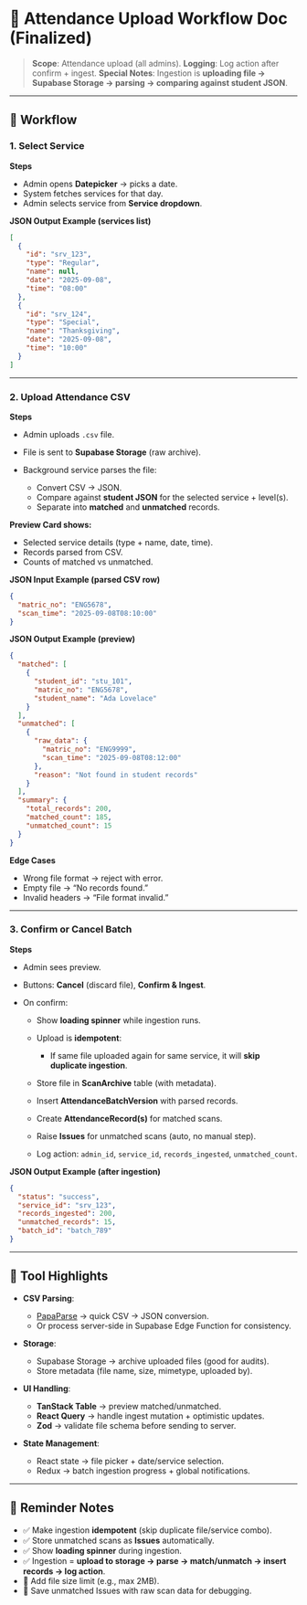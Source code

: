 # 📘 Attendance Upload Workflow Doc (Finalized)

> **Scope**: Attendance upload (all admins).
> **Logging**: Log action after confirm + ingest.
> **Special Notes**: Ingestion is **uploading file → Supabase Storage → parsing → comparing against student JSON**.

---

## 🔹 Workflow

### 1. Select Service

**Steps**

- Admin opens **Datepicker** → picks a date.
- System fetches services for that day.
- Admin selects service from **Service dropdown**.

**JSON Output Example (services list)**

```json
[
  {
    "id": "srv_123",
    "type": "Regular",
    "name": null,
    "date": "2025-09-08",
    "time": "08:00"
  },
  {
    "id": "srv_124",
    "type": "Special",
    "name": "Thanksgiving",
    "date": "2025-09-08",
    "time": "10:00"
  }
]
```

---

### 2. Upload Attendance CSV

**Steps**

- Admin uploads `.csv` file.
- File is sent to **Supabase Storage** (raw archive).
- Background service parses the file:

  - Convert CSV → JSON.
  - Compare against **student JSON** for the selected service + level(s).
  - Separate into **matched** and **unmatched** records.

**Preview Card shows:**

- Selected service details (type + name, date, time).
- Records parsed from CSV.
- Counts of matched vs unmatched.

**JSON Input Example (parsed CSV row)**

```json
{
  "matric_no": "ENG5678",
  "scan_time": "2025-09-08T08:10:00"
}
```

**JSON Output Example (preview)**

```json
{
  "matched": [
    {
      "student_id": "stu_101",
      "matric_no": "ENG5678",
      "student_name": "Ada Lovelace"
    }
  ],
  "unmatched": [
    {
      "raw_data": {
        "matric_no": "ENG9999",
        "scan_time": "2025-09-08T08:12:00"
      },
      "reason": "Not found in student records"
    }
  ],
  "summary": {
    "total_records": 200,
    "matched_count": 185,
    "unmatched_count": 15
  }
}
```

**Edge Cases**

- Wrong file format → reject with error.
- Empty file → “No records found.”
- Invalid headers → “File format invalid.”

---

### 3. Confirm or Cancel Batch

**Steps**

- Admin sees preview.
- Buttons: **Cancel** (discard file), **Confirm & Ingest**.
- On confirm:

  - Show **loading spinner** while ingestion runs.
  - Upload is **idempotent**:

    - If same file uploaded again for same service, it will **skip duplicate ingestion**.

  - Store file in **ScanArchive** table (with metadata).
  - Insert **AttendanceBatchVersion** with parsed records.
  - Create **AttendanceRecord(s)** for matched scans.
  - Raise **Issues** for unmatched scans (auto, no manual step).
  - Log action: `admin_id`, `service_id`, `records_ingested`, `unmatched_count`.

**JSON Output Example (after ingestion)**

```json
{
  "status": "success",
  "service_id": "srv_123",
  "records_ingested": 200,
  "unmatched_records": 15,
  "batch_id": "batch_789"
}
```

---

## 🔹 Tool Highlights

- **CSV Parsing**:

  - [PapaParse](https://www.papaparse.com/) → quick CSV → JSON conversion.
  - Or process server-side in Supabase Edge Function for consistency.

- **Storage**:

  - Supabase Storage → archive uploaded files (good for audits).
  - Store metadata (file name, size, mimetype, uploaded by).

- **UI Handling**:

  - **TanStack Table** → preview matched/unmatched.
  - **React Query** → handle ingest mutation + optimistic updates.
  - **Zod** → validate file schema before sending to server.

- **State Management**:

  - React state → file picker + date/service selection.
  - Redux → batch ingestion progress + global notifications.

---

## 📝 Reminder Notes

- ✅ Make ingestion **idempotent** (skip duplicate file/service combo).
- ✅ Store unmatched scans as **Issues** automatically.
- ✅ Show **loading spinner** during ingestion.
- ✅ Ingestion = **upload to storage → parse → match/unmatch → insert records → log action**.
- 🚨 Add file size limit (e.g., max 2MB).
- 🚨 Save unmatched Issues with raw scan data for debugging.
